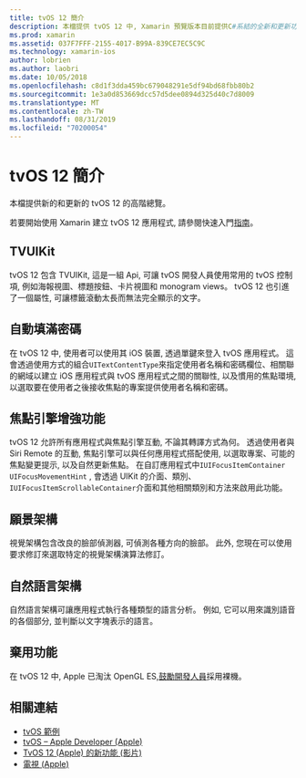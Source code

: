 ```yaml
---
title: tvOS 12 簡介
description: 本檔提供 tvOS 12 中, Xamarin 預覽版本目前提供C#系結的全新和更新功能的高階總覽。
ms.prod: xamarin
ms.assetid: 037F7FFF-2155-4017-B99A-839CE7EC5C9C
ms.technology: xamarin-ios
author: lobrien
ms.author: laobri
ms.date: 10/05/2018
ms.openlocfilehash: c8d1f3dda459bc679048291e5df94bd68fbb80b2
ms.sourcegitcommit: 1e3a0d853669dcc57d5dee0894d325d40c7d8009
ms.translationtype: MT
ms.contentlocale: zh-TW
ms.lasthandoff: 08/31/2019
ms.locfileid: "70200054"
---
```

# <a name="introduction-to-tvos-12"></a>tvOS 12 簡介

本檔提供新的和更新的 tvOS 12 的高階總覽。

若要開始使用 Xamarin 建立 tvOS 12 應用程式, 請參閱快速入門[指南](~/ios/platform/introduction-to-ios12/get-started.md)。

## <a name="tvuikit"></a>TVUIKit

tvOS 12 包含 TVUIKit, 這是一組 Api, 可讓 tvOS 開發人員使用常用的 tvOS 控制項, 例如海報視圖、標題按鈕、卡片視圖和 monogram views。 tvOS 12 也引進了一個屬性, 可讓標籤滾動太長而無法完全顯示的文字。

## <a name="password-autofill"></a>自動填滿密碼

在 tvOS 12 中, 使用者可以使用其 iOS 裝置, 透過單鍵來登入 tvOS 應用程式。 這會透過使用方式的組合`UITextContentType`來指定使用者名稱和密碼欄位、相關聯的網域以建立 iOS 應用程式與 tvOS 應用程式之間的關聯性, 以及慣用的焦點環境, 以選取要在使用者之後接收焦點的專案提供使用者名稱和密碼。

## <a name="focus-engine-enhancements"></a>焦點引擎增強功能

tvOS 12 允許所有應用程式與焦點引擎互動, 不論其轉譯方式為何。 透過使用者與 Siri Remote 的互動, 焦點引擎可以與任何應用程式搭配使用, 以選取專案、可能的焦點變更提示, 以及自然更新焦點。 在自訂應用程式中`IUIFocusItemContainer` `UIFocusMovementHint` , 會透過 UIKit 的介面、類別、 `IUIFocusItemScrollableContainer`介面和其他相關類別和方法來啟用此功能。

## <a name="vision-framework"></a>願景架構

視覺架構包含改良的臉部偵測器, 可偵測各種方向的臉部。 此外, 您現在可以使用要求修訂來選取特定的視覺架構演算法修訂。

## <a name="natural-language-framework"></a>自然語言架構

自然語言架構可讓應用程式執行各種類型的語言分析。 例如, 它可以用來識別語音的各個部分, 並判斷以文字塊表示的語言。

## <a name="deprecations"></a>棄用功能

在 tvOS 12 中, Apple 已淘汰 OpenGL ES,[鼓勵開發人員](https://developer.apple.com/tvos/whats-new/)採用裸機。

## <a name="related-links"></a>相關連結

- [tvOS 範例](https://docs.microsoft.com/samples/browse/?products=xamarin&term=Xamarin.iOS+tvOS)
- [tvOS – Apple Developer (Apple)](https://developer.apple.com/tvos/)
- [TvOS 12 (Apple) 的新功能 (影片)](https://developer.apple.com/videos/play/wwdc2018/208/)
- [電視 (Apple)](https://www.apple.com/tv/)
